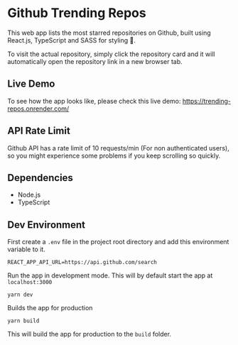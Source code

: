 # Github Trending Repos

This web app lists the most starred repositories on Github, built using React.js, TypeScript and SASS for styling 🚀.

To visit the actual repository, simply click the repository card and it will automatically open the repository link in a new browser tab.

## Live Demo

To see how the app looks like, please check this live demo: <https://trending-repos.onrender.com/>

## API Rate Limit

Github API has a rate limit of 10 requests/min (For non authenticated users), so you might experience some problems if you keep scrolling so quickly.

## Dependencies

- Node.js
- TypeScript

## Dev Environment

First create a `.env` file in the project root directory and add this environment variable to it.

```text
REACT_APP_API_URL=https://api.github.com/search
```

Run the app in development mode. This will by default start the app at `localhost:3000`

```text
yarn dev
```

Builds the app for production

```text
yarn build
```

This will build the app for production to the `build` folder.
